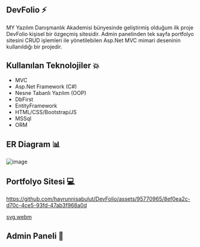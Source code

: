 ## DevFolio ⚡
MY Yazılım Danışmanlık Akademisi bünyesinde geliştirmiş olduğum ilk proje DevFolio kişisel bir özgeçmiş sitesidir. Admin panelinden tek sayfa portfolyo sitesini CRUD işlemleri ile yönetilebilen Asp.Net MVC mimari deseninin kullanıldığı bir projedir.

## Kullanılan Teknolojiler 💥
- MVC
- Asp.Net Framework (C#)
- Nesne Tabanlı Yazılım (OOP)
- DbFirst 
- EntityFramework
- HTML/CSS/Bootstrap/JS
- MSSql
- ORM

## ER Diagram 📊
![image](https://github.com/hayrunnisabulut/DevFolio/assets/95770965/1fda3f4f-2073-433a-9d4e-1576e53e62a0)


## Portfolyo Sitesi 💻


https://github.com/hayrunnisabulut/DevFolio/assets/95770965/8ef0ea2c-d70c-4ce5-93fd-47ab3f968a0d


[svg.webm](https://github.com/hayrunnisabulut/DevFolio/assets/95770965/62336b13-a8f5-4c14-bb6f-4ac26378c152)




## Admin Paneli 👀
